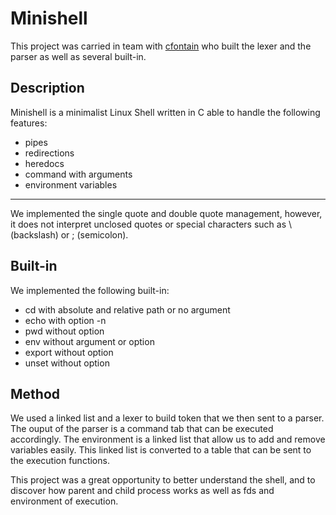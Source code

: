 # Minishell
This project was carried in team with [cfontain](https://github.com/clfontain) who built the lexer and the parser as well as several built-in.
## Description
Minishell is a minimalist Linux Shell written in C able to handle the following features:
- pipes
- redirections
- heredocs
- command with arguments
- environment variables
---
We implemented the single quote and double quote management, however, it does not interpret unclosed quotes or special characters such as \ (backslash) or ; (semicolon).
## Built-in
We implemented the following built-in:
- cd with absolute and relative path or no argument
- echo with option -n
- pwd without option
- env without argument or option
- export without option
- unset without option

## Method
We used a linked list and a lexer to build token that we then sent to a parser. The ouput of the parser is a command tab that can be executed accordingly.
The environment is a linked list that allow us to add and remove variables easily. This linked list is converted to a table that can be sent to the execution functions.

This project was a great opportunity to better understand the shell, and to discover how parent and child process works as well as fds and environment of execution.
